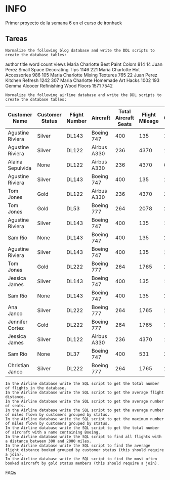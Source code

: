# INFO

Primer proyecto de la semana 6 en el curso de ironhack

## Tareas

    Normalize the following blog database and write the DDL scripts to create the database tables:

author title word count views
Maria Charlotte Best Paint Colors 814 14
Juan Perez Small Space Decorating Tips 1146 221
Maria Charlotte Hot Accessories 986 105
Maria Charlotte Mixing Textures 765 22
Juan Perez Kitchen Refresh 1242 307
Maria Charlotte Homemade Art Hacks 1002 193
Gemma Alcocer Refinishing Wood Floors 1571 7542

    Normalize the following airline database and write the DDL scripts to create the database tables:

| Customer Name    | Customer Status | Flight Number | Aircraft    | Total Aircraft Seats | Flight Mileage | Total Customer Mileage |
| ---------------- | --------------- | ------------- | ----------- | -------------------- | -------------- | ---------------------- |
| Agustine Riviera | Silver          | DL143         | Boeing 747  | 400                  | 135            | 115235                 |
| Agustine Riviera | Silver          | DL122         | Airbus A330 | 236                  | 4370           | 115235                 |
| Alaina Sepulvida | None            | DL122         | Airbus A330 | 236                  | 4370           | 6008                   |
| Agustine Riviera | Silver          | DL143         | Boeing 747  | 400                  | 135            | 115235                 |
| Tom Jones        | Gold            | DL122         | Airbus A330 | 236                  | 4370           | 205767                 |
| Tom Jones        | Gold            | DL53          | Boeing 777  | 264                  | 2078           | 205767                 |
| Agustine Riviera | Silver          | DL143         | Boeing 747  | 400                  | 135            | 115235                 |
| Sam Rio          | None            | DL143         | Boeing 747  | 400                  | 135            | 2653                   |
| Agustine Riviera | Silver          | DL143         | Boeing 747  | 400                  | 135            | 115235                 |
| Tom Jones        | Gold            | DL222         | Boeing 777  | 264                  | 1765           | 205767                 |
| Jessica James    | Silver          | DL143         | Boeing 747  | 400                  | 135            | 127656                 |
| Sam Rio          | None            | DL143         | Boeing 747  | 400                  | 135            | 2653                   |
| Ana Janco        | Silver          | DL222         | Boeing 777  | 264                  | 1765           | 136773                 |
| Jennifer Cortez  | Gold            | DL222         | Boeing 777  | 264                  | 1765           | 300582                 |
| Jessica James    | Silver          | DL122         | Airbus A330 | 236                  | 4370           | 127656                 |
| Sam Rio          | None            | DL37          | Boeing 747  | 400                  | 531            | 2653                   |
| Christian Janco  | Silver          | DL222         | Boeing 777  | 264                  | 1765           | 14642                  |

    In the Airline database write the SQL script to get the total number of flights in the database.
    In the Airline database write the SQL script to get the average flight distance.
    In the Airline database write the SQL script to get the average number of seats.
    In the Airline database write the SQL script to get the average number of miles flown by customers grouped by status.
    In the Airline database write the SQL script to get the maximum number of miles flown by customers grouped by status.
    In the Airline database write the SQL script to get the total number of aircraft with a name containing Boeing.
    In the Airline database write the SQL script to find all flights with a distance between 300 and 2000 miles.
    In the Airline database write the SQL script to find the average flight distance booked grouped by customer status (this should require a join).
    In the Airline database write the SQL script to find the most often booked aircraft by gold status members (this should require a join).

FAQs
